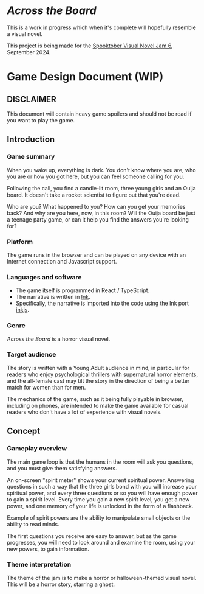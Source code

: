 # *Across the Board*

This is a work in progress which when it's complete will hopefully resemble a visual novel.

This project is being made for the [Spooktober Visual Novel Jam 6](https://itch.io/jam/spooktober-2024), September 2024.

# Game Design Document (WIP)

## DISCLAIMER
This document will contain heavy game spoilers and should not be read if you want to play the game.

## Introduction

### Game summary
When you wake up, everything is dark. You don't know where you are, who you are or how you got here, but you can feel someone calling for you.

Following the call, you find a candle-lit room, three young girls and an Ouija board. It doesn't take a rocket scientist to figure out that you're dead.

Who are you? What happened to you? How can you get your memories back? And why are you here, now, in this room? Will the Ouija board be just a teenage party game, or can it help you find the answers you're looking for?

### Platform
The game runs in the browser and can be played on any device with an Internet connection and Javascript support.

### Languages and software
* The game itself is programmed in React / TypeScript.
* The narrative is written in [Ink](https://www.inklestudios.com/ink/).
* Specifically, the narrative is imported into the code using the Ink port [inkjs](https://github.com/y-lohse/inkjs).

### Genre
*Across the Board* is a horror visual novel.

### Target audience
The story is written with a Young Adult audience in mind, in particular for readers who enjoy psychological thrillers with supernatural horror elements, and the all-female cast may tilt the story in the direction of being a better match for women than for men.

The mechanics of the game, such as it being fully playable in browser, including on phones, are intended to make the game available for casual readers who don't have a lot of experience with visual novels.

## Concept

### Gameplay overview
The main game loop is that the humans in the room will ask you questions, and you must give them satisfying answers.

An on-screen "spirit meter" shows your current spiritual power. Answering questions in such a way that the three girls bond with you will increase your spiritual power, and every three questions or so you will have enough power to gain a spirit level. Every time you gain a new spirit level, you get a new power, and one memory of your life is unlocked in the form of a flashback.

Example of spirit powers are the ability to manipulate small objects or the ability to read minds.

The first questions you receive are easy to answer, but as the game progresses, you will need to look around and examine the room, using your new powers, to gain information.

### Theme interpretation
The theme of the jam is to make a horror or halloween-themed visual novel.  This will be a horror story, starring a ghost.

